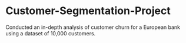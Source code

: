 # Customer-Segmentation-Project
Conducted an in-depth analysis of customer churn for a European bank using a dataset of 10,000 customers.
